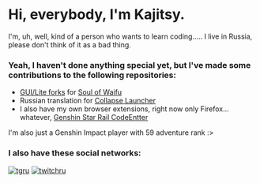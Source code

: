 # Hi, everybody, I'm Kajitsy.

I'm, uh, well, kind of a person who wants to learn coding..... I live in Russia, please don't think of it as a bad thing.


### Yeah, I haven't done anything special yet, but I've made some contributions to the following repositories:

- [GUI/Lite forks](https://github.com/Kajitsy/Soul-of-Waifu-Fork) for [Soul of Waifu](https://github.com/jofizcd/Soul-of-Waifu) 
- Russian translation for [Collapse Launcher](https://github.com/CollapseLauncher/Collapse)
 - I also have my own browser extensions, right now only Firefox... whatever, [Genshin Star Rail CodeEntter](https://github.com/Kajitsy/Genshin-Star-Rail-CodeEntter)

I'm also just a Genshin Impact player with 59 adventure rank :>

### I also have these social networks:

[![tgru](https://img.shields.io/badge/Telegram-ru-blue.svg)](https://t.me/kajitsylife)
[![twitchru](https://img.shields.io/badge/Twitch-ru-purple.svg)](https://twitch.tv/kajitsy_)

